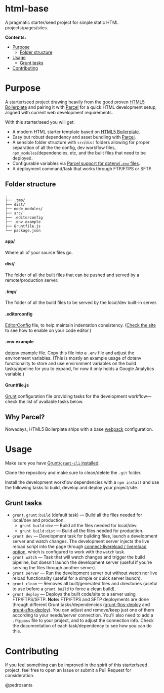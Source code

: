 # html-base

A pragmatic starter/seed project for simple static HTML projects/pages/sites.

**Contents:**

- [Purpose](#purpose)
  * [Folder structure](#folder-structure)
- [Usage](#usage)
  * [Grunt tasks](#grunt-tasks)
- [Contributing](#contributing)

# Purpose

A starter/seed project drawing heavily from the good proven [HTML5 Boilerplate](https://html5boilerplate.com) and pairing it with [Parcel](https://parceljs.org) for a quick HTML development setup, aligned with current web development requirements.

With this starter/seed you will get:

- A modern HTML starter template based on [HTML5 Boilerplate](https://html5boilerplate.com).
- Easy but robust dependency and asset bundling with [Parcel](https://parceljs.org).
- A sensible folder structure with `src`/`dist` folders allowing for proper separation of all the the config, dev workflow files, `npm_modules`/dependencies, etc, and the built files that need to be deployed.
- Configurable variables via [Parcel support for dotenv/`.env` files](https://parceljs.org/features/node-emulation/#.env-files).
- A deployment command/task that works through FTP/FTPS or SFTP.

## Folder structure

```
.
├── .tmp/
├── dist/
├── node_modules/
├── src/
├── .editorconfig
├── .env.example
├── Gruntfile.js
└── package.json
```

#### app/

Where all of your source files go.

#### dist/

The folder of all the built files that can be pushed and served by a remote/production server.

#### .tmp/

The folder of all the build files to be served by the local/dev built-in server.

#### .editorconfig

[EditorConfig](https://editorconfig.org) file, to help maintain indentation consistency. ([Check the site](https://editorconfig.org/#download) to see how to enable on your code editor.)

#### .env.example

[dotenv](https://github.com/motdotla/dotenv) example file. Copy this file into a `.env` file and adjust the environment variables. (This is mostly an example usage of dotenv functionality to store and use environment variables on the build tasks/pipeline for you to expand, for now it only holds a Google Analytics variable.)

#### Gruntfile.js

[Grunt](https://gruntjs.com/) configuration file providing tasks for the development workflow—check the list of available tasks below.

## Why Parcel?

Nowadays, HTML5 Boilerplate ships with a base [webpack](https://webpack.js.org/) configuration.

# Usage

Make sure you have [Grunt/`grunt-cli` installed](https://gruntjs.com/getting-started#installing-the-cli).

Clone the repository and make sure to clean/delete the `.git` folder.

Install the development workflow dependencies with a `npm install` and use the following tasks to build, develop and deploy your project/site.

## Grunt tasks

- `grunt`, `grunt:build` (default task) — Build all the files needed for local/dev and production.
  - `grunt build:dev` — Build all the files needed for local/dev.
  - `grunt build:dist` — Build all the files needed for production.
- `grunt dev` — Development task for building files, launch a development server and watch changes. The development server injects the live reload script into the page through [connect-livereload / livereload option](https://github.com/gruntjs/grunt-contrib-connect#livereload), which is configured to work with the `watch` task.
- `grunt watch` — Task that will watch changes and trigger the build pipeline, but doesn't launch the development server (useful if you're serving the files through another server).
- `grunt server` — Run the development server but without watch nor live reload functionality (useful for a simple or quick server launch).
- `grunt clean` — Removes all built/generated files and directories (useful to use before a `grunt build` to force a clean build).
- `grunt deploy` — Deploys the built code/site to a server using FTP/FTPS/SFTP. **Note:** FTP/FTPS and SFTP deployments are done through different Grunt tasks/dependencies ([grunt-ftps-deploy](https://github.com/dYb/grunt-ftps-deploy) and [grunt-sftp-deploy](https://github.com/thrashr888/grunt-sftp-deploy)). You can adjust and remove/keep just one of them according to your needs/server connection. You'll also need to add a `.ftppass` file to your project, and to adjust the connection info. Check the documentation of each task/dependency to see how you can do this.

# Contributing

If you feel something can be improved in the spirit of this starter/seed project, feel free to open an Issue or submit a Pull Request for consideration.

@pedrosanta
